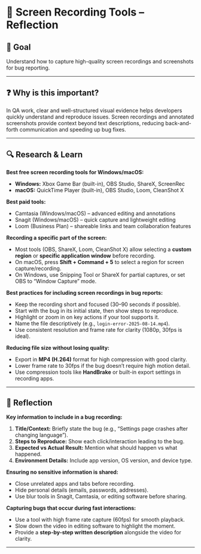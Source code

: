 # 🎥 Screen Recording Tools – Reflection

## 🎯 Goal

Understand how to capture high-quality screen recordings and screenshots for bug reporting.

---

## ❓ Why is this important?

In QA work, clear and well-structured visual evidence helps developers quickly understand and reproduce issues. Screen recordings and annotated screenshots provide context beyond text descriptions, reducing back-and-forth communication and speeding up bug fixes.

---

## 🔍 Research & Learn

**Best free screen recording tools for Windows/macOS:**

- **Windows:** Xbox Game Bar (built-in), OBS Studio, ShareX, ScreenRec
- **macOS:** QuickTime Player (built-in), OBS Studio, Loom, CleanShot X

**Best paid tools:**

- Camtasia (Windows/macOS) – advanced editing and annotations
- Snagit (Windows/macOS) – quick capture and lightweight editing
- Loom (Business Plan) – shareable links and team collaboration features

**Recording a specific part of the screen:**

- Most tools (OBS, ShareX, Loom, CleanShot X) allow selecting a **custom region** or **specific application window** before recording.
- On macOS, press **Shift + Command + 5** to select a region for screen capture/recording.
- On Windows, use Snipping Tool or ShareX for partial captures, or set OBS to “Window Capture” mode.

**Best practices for including screen recordings in bug reports:**

- Keep the recording short and focused (30–90 seconds if possible).
- Start with the bug in its initial state, then show steps to reproduce.
- Highlight or zoom in on key actions if your tool supports it.
- Name the file descriptively (e.g., `login-error-2025-08-14.mp4`).
- Use consistent resolution and frame rate for clarity (1080p, 30fps is ideal).

**Reducing file size without losing quality:**

- Export in **MP4 (H.264)** format for high compression with good clarity.
- Lower frame rate to 30fps if the bug doesn’t require high motion detail.
- Use compression tools like **HandBrake** or built-in export settings in recording apps.

---

## 📝 Reflection

**Key information to include in a bug recording:**

1. **Title/Context:** Briefly state the bug (e.g., “Settings page crashes after changing language”).
2. **Steps to Reproduce:** Show each click/interaction leading to the bug.
3. **Expected vs Actual Result:** Mention what should happen vs what happened.
4. **Environment Details:** Include app version, OS version, and device type.

**Ensuring no sensitive information is shared:**

- Close unrelated apps and tabs before recording.
- Hide personal details (emails, passwords, addresses).
- Use blur tools in Snagit, Camtasia, or editing software before sharing.

**Capturing bugs that occur during fast interactions:**

- Use a tool with high frame rate capture (60fps) for smooth playback.
- Slow down the video in editing software to highlight the moment.
- Provide a **step-by-step written description** alongside the video for clarity.

---
